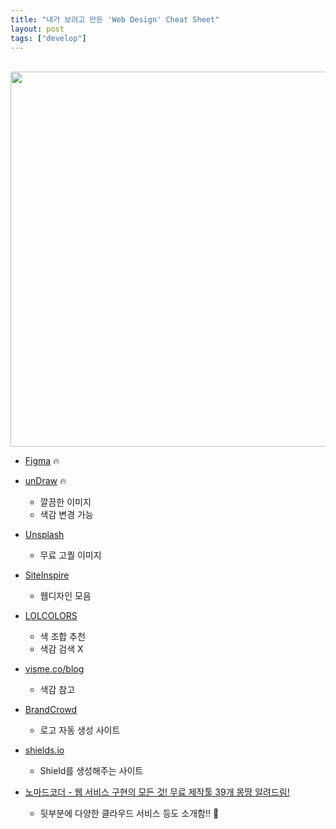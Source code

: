 ```yaml
---
title: "내가 보려고 만든 'Web Design' Cheat Sheet"
layout: post
tags: ["develop"]
---
```


<br/>

<div class="img-wrapper">
  <img src="{{ "/images/others/layout.png" | relative_url }}" width="600px">
</div>

- [Figma](https://www.figma.com) 🔥

- [unDraw](https://undraw.co/illustrations) 🔥
  - 깔끔한 이미지
  - 색감 변경 가능

- [Unsplash](https://unsplash.com/)
  - 무료 고퀄 이미지

- [SiteInspire](https://www.siteinspire.com/)
  - 웹디자인 모음

- [LOLCOLORS](https://www.webdesignrankings.com/resources/lolcolors/)
  - 색 조합 추천
  - 색감 검색 X

- [visme.co/blog](https://visme.co/blog/website-color-schemes/)
  - 색감 참고

- [BrandCrowd](https://www.brandcrowd.com/)
  - 로고 자동 생성 사이트


- [shields.io](https://shields.io/)
  - Shield를 생성해주는 사이트

- [노마드코더 - 웹 서비스 구현의 모든 것! 무료 제작툴 39개 몽땅 알려드림!](https://youtu.be/u3Ph_M2bySg)
  - 뒷부분에 다양한 클라우드 서비스 등도 소개함!! 🤩
